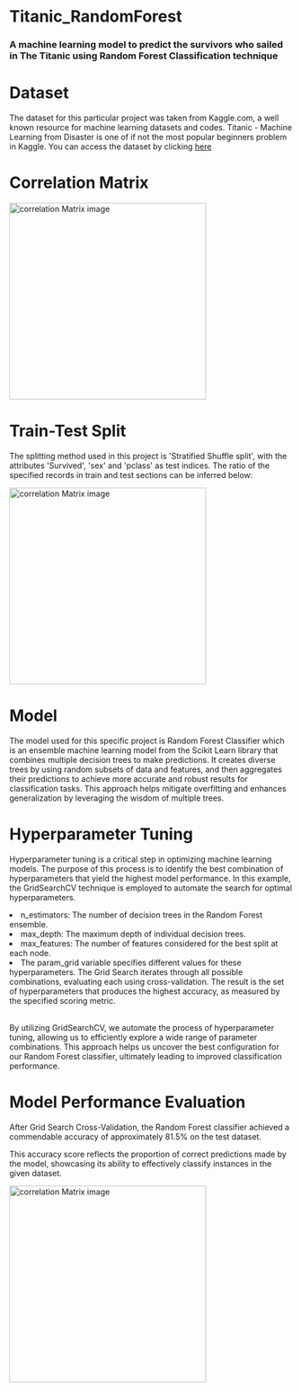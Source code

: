 <h1>Titanic_RandomForest</h1>
<h3>A machine learning model to predict the survivors who sailed in The Titanic using Random Forest Classification technique
</h3>
<h1>Dataset</h1>


<P>The dataset for this particular project was taken from Kaggle.com, a well known resource for machine learning datasets and codes. Titanic - Machine Learning from Disaster is one of if not the most popular beginners problem in Kaggle. You can access the dataset by clicking <a href="https://www.kaggle.com/competitions/titanic/data">here</a></a></P>

<h1>Correlation Matrix</h1>

<img src="https://ik.imagekit.io/xcalibers/Screenshot%202023-09-01%20102715.png?updatedAt=1693544713675" width="350" alt="correlation Matrix image">

<h1>Train-Test Split</h1>

<p>The splitting method used in this project is 'Stratified Shuffle split', with the attributes 'Survived', 'sex' and 'pclass' as test indices. The ratio of the specified records in train and test sections can be inferred below:</p>

<img src="https://ik.imagekit.io/xcalibers/Screenshot%202023-09-01%20103829.png?updatedAt=1693545059486" width="350" alt="correlation Matrix image">

<h1>Model</h1>

<p>The model used for this specific project is Random Forest Classifier which is an ensemble machine learning model from the Scikit Learn library that combines multiple decision trees to make predictions. It creates diverse trees by using random subsets of data and features, and then aggregates their predictions to achieve more accurate and robust results for classification tasks. This approach helps mitigate overfitting and enhances generalization by leveraging the wisdom of multiple trees.</p>

<h1>Hyperparameter Tuning</h1>

<p>Hyperparameter tuning is a critical step in optimizing machine learning models. The purpose of this process is to identify the best combination of hyperparameters that yield the highest model performance. In this example, the GridSearchCV technique is employed to automate the search for optimal hyperparameters.</p>

<li>n_estimators: The number of decision trees in the Random Forest ensemble.</li>
    <li>max_depth: The maximum depth of individual decision trees.</li>
    <li>max_features: The number of features considered for the best split at each node.</li>
    <li>The param_grid variable specifies different values for these hyperparameters. The Grid Search iterates through all possible combinations, evaluating each using cross-validation. The result is the set of hyperparameters that produces the highest accuracy, as measured by the specified scoring metric.

</li><br>

<p>By utilizing GridSearchCV, we automate the process of hyperparameter tuning, allowing us to efficiently explore a wide range of parameter combinations. This approach helps us uncover the best configuration for our Random Forest classifier, ultimately leading to improved classification performance.</p>

<h1>Model Performance Evaluation</h1>

<p>
    After Grid Search Cross-Validation, the Random Forest classifier achieved a commendable accuracy of approximately 81.5% on the test dataset.</p>

<p>    This accuracy score reflects the proportion of correct predictions made by the model, showcasing its ability to effectively classify instances in the given dataset.
</p>


<img src="https://ik.imagekit.io/xcalibers/Screenshot%202023-09-01%20135413.png?updatedAt=1693557355253" width="350" alt="correlation Matrix image">
